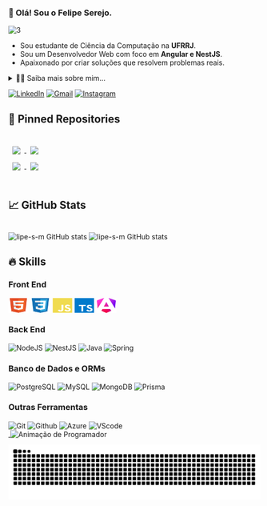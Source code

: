 
### 👋 Olá! Sou o Felipe Serejo.

<img width="1584" height="396" alt="3" src="https://github.com/user-attachments/assets/f4d1266d-68c2-4233-8c81-1052432b1995" />

* Sou estudante de Ciência da Computação na **UFRRJ**.
* Sou um Desenvolvedor Web com foco em **Angular e NestJS**.
* Apaixonado por criar soluções que resolvem problemas reais.


<details>
  <summary>👨‍💻 Saiba mais sobre mim...</summary>

  - 🔭 Atualmente, sou um dos **91 Jovens Cientistas Cariocas selecionados (entre mais de 700 candidatos)**, uma iniciativa da Prefeitura do Rio. No programa, estou desenvolvendo o **AprendaNave**, uma plataforma de educação gamificada com foco em impacto social.

  - 🚀 Tenho experiência prática no desenvolvimento de projetos do zero, como o **FilaRU**: um sistema web completo criado para otimizar o acesso ao restaurante universitário da UFRRJ. O projeto foi reconhecido pela administração da universidade e me permitiu aprofundar em tecnologias como **React, Node.js e MySQL**, além de desenvolver habilidades em gestão de demandas e diálogo institucional.

  - 💬 Sinta-se à vontade para explorar meus projetos ou entrar em contato!
</details>
  

[![LinkedIn](https://img.shields.io/badge/LinkedIn-0077B5?style=for-the-badge&logo=linkedin&logoColor=white)](https://www.linkedin.com/in/felipe-serejo-monteiro/)
[![Gmail](https://img.shields.io/badge/Gmail-E4405F?style=for-the-badge&logo=gmail&label=&color=D14836&logoColor=white)](https://www.instagram.com/toquinhaman/)
[![Instagram](https://img.shields.io/badge/Instagram-E4405F?style=for-the-badge&logo=instagram&logoColor=white)](https://www.instagram.com/lipe.s.m/)


## 📌 Pinned Repositories

<br>

<a href="https://github.com/lipe-s-m/AgendamentoRU">
  <img align="center" style="margin:0.5rem" src="https://github-readme-stats.vercel.app/api/pin/?username=lipe-s-m&repo=agendamentoru&title_color=ffffff&text_color=c9cacc&icon_color=4AB197&bg_color=1A2B34" />
</a>

<a href="https://github.com/lipe-s-m/weather-app">
  <img align="center" style="margin:0.5rem" src="https://github-readme-stats.vercel.app/api/pin/?username=lipe-s-m&repo=weather-app&title_color=ffffff&text_color=c9cacc&icon_color=4AB197&bg_color=1A2B34" />
</a>

<br>

<a href="https://github.com/lipe-s-m/Typescript-DIO">
  <img align="center" style="margin:0.5rem" src="https://github-readme-stats.vercel.app/api/pin/?username=lipe-s-m&repo=Typescript-DIO&title_color=ffffff&text_color=c9cacc&icon_color=4AB197&bg_color=1A2B34" />
</a>

<a href="https://github.com/lipe-s-m/Udemy-Javascript">
  <img align="center" style="margin:0.5rem" src="https://github-readme-stats.vercel.app/api/pin/?username=lipe-s-m&repo=Udemy-Javascript&title_color=ffffff&text_color=c9cacc&icon_color=4AB197&bg_color=1A2B34" />
</a>

<br>
<br>


## &#x1f4c8; GitHub Stats

<br>![lipe-s-m GitHub stats](https://github-readme-stats.vercel.app/api/top-langs/?username=lipe-s-m&show_icons=true&theme=gruvbox_light) ![lipe-s-m GitHub stats](https://github-readme-stats.vercel.app/api?username=lipe-s-m&show_icons=true&theme=gruvbox_light) 


## 🔥 Skills
<!-- Skills: Programming Languages -->
  <div style="flex-basis: 48%;">
    <h3>Front End</h3>
    <img align="center" alt="HTML" height="30" width="40" src="https://raw.githubusercontent.com/devicons/devicon/master/icons/html5/html5-original.svg">
    <img align="center" alt="CSS" height="30" width="40" src="https://raw.githubusercontent.com/devicons/devicon/master/icons/css3/css3-original.svg">
    <img align="center" alt="Js" height="30" width="40" src="https://raw.githubusercontent.com/devicons/devicon/master/icons/javascript/javascript-plain.svg">
    <img align="center" alt="Ts" height="30" width="40" src="https://raw.githubusercontent.com/devicons/devicon/master/icons/typescript/typescript-original.svg">
    <img align="center" alt="Angular" height="30" width="40" src="https://raw.githubusercontent.com/devicons/devicon/master/icons/angular/angular-original.svg">
  </div>

   <!-- Skills: Libraries -->
  <div style="flex-basis: 48%;">
    <h3>Back End</h3>
    <img align="center" alt="NodeJS" height="30" width="40" src="https://cdn.jsdelivr.net/gh/devicons/devicon/icons/nodejs/nodejs-original.svg">
    <img align="center" alt="NestJS" height="30" width="40" src="https://cdn.jsdelivr.net/gh/devicons/devicon/icons/nestjs/nestjs-original.svg">
    <img align="center" alt="Java" height="30" width="40" src="https://cdn.jsdelivr.net/gh/devicons/devicon/icons/java/java-original.svg">
    <img align="center" alt="Spring" height="30" width="40" src="https://cdn.jsdelivr.net/gh/devicons/devicon/icons/spring/spring-original.svg">
  </div>
  
  <!-- Skills: Tools & Frameworks -->
  <div style="flex-basis: 48%;">
    <h3>Banco de Dados e ORMs</h3>
    <img align="center" alt="PostgreSQL" height="30" width="40" src="https://cdn.jsdelivr.net/gh/devicons/devicon/icons/postgresql/postgresql-original.svg">
    <img align="center" alt="MySQL" height="30" width="40" src="https://cdn.jsdelivr.net/gh/devicons/devicon/icons/mysql/mysql-original.svg">
        <img align="center" alt="MongoDB" height="30" width="40" src="https://cdn.jsdelivr.net/gh/devicons/devicon/icons/mongodb/mongodb-original.svg">
    <img align="center" alt="Prisma" height="30" width="40" src="https://cdn.jsdelivr.net/gh/devicons/devicon/icons/prisma/prisma-original.svg">
  </div>
  
   <div style="flex-basis: 48%;">
    <h3>Outras Ferramentas</h3>
    <img align="center" alt="Git" height="30" width="40" src="https://cdn.jsdelivr.net/gh/devicons/devicon/icons/git/git-original.svg">
    <img align="center" alt="Github" height="30" width="40" src="https://skillicons.dev/icons?i=github">
    <img align="center" alt="Azure" height="30" width="40" src="https://cdn.jsdelivr.net/gh/devicons/devicon/icons/azure/azure-original.svg">
    <img align="center" alt="VScode" height="30" width="40" src="https://cdn.jsdelivr.net/gh/devicons/devicon/icons/vscode/vscode-original.svg">
  </div>


<img src="https://media1.giphy.com/media/v1.Y2lkPTc5MGI3NjExMHl6dGxobGxjczd2M3k3cWgzYXFidHdjZHk2ZGFjMDFveXV2MjRhayZlcD12MV9pbnRlcm5hbF9naWZfYnlfaWQmY3Q9Zw/uxeJYDdL5eEaom142N/giphy.gif" alt="Animação de Programador" align="right" width="500">

  
---



<p align="center">
  <img src="https://raw.githubusercontent.com/lipe-s-m/lipe-s-m/output/snake.svg" alt="Snake animation" />
</p>
